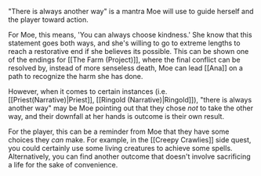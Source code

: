 "There is always another way" is a mantra Moe will use to guide herself and the player toward action.

For Moe, this means, 'You can always choose kindness.' She know that this statement goes both ways, and she's willing to go to extreme lengths to reach a restorative end if she believes its possible. This can be shown one of the endings for [[The Farm (Project)]], where the final conflict can be resolved by, instead of more senseless death, Moe can lead [[Ana]] on a path to recognize the harm she has done.

However, when it comes to certain instances (i.e. [[Priest(Narrative)|Priest]], [[Ringold (Narrative)|Ringold]]), "there is always another way" may be Moe pointing out that they chose *not* to take the other way, and their downfall at her hands is outcome is their own result.

For the player, this can be a reminder from Moe that they have some choices they *can* make. For example, in the [[Creepy Crawlies]] side quest, you could certainly use some living creatures to achieve some spells. Alternatively, you can find another outcome that doesn't involve sacrificing a life for the sake of convenience.